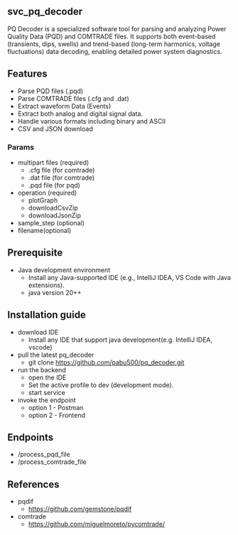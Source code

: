 ﻿## svc_pq_decoder
PQ Decoder is a specialized software tool for parsing and analyzing Power Quality Data (PQD) and COMTRADE files. It supports both event-based (transients, dips, swells) and trend-based (long-term harmonics, voltage fluctuations) data decoding, enabling detailed power system diagnostics.

## Features
- Parse PQD files (.pqd)
- Parse COMTRADE files (.cfg and .dat)
- Extract waveform Data (Events)
- Extract both analog and digital signal data.
- Handle various formats including binary and ASCII
- CSV and JSON download

### Params
- multipart files  (required)
  - .cfg file (for comtrade)
  - .dat file (for comtrade)
  - .pqd file (for pqd)
- operation (required)
  - plotGraph
  - downloadCsvZip
  - downloadJsonZip
- sample_step (optional)
- filename(optional)

## Prerequisite
- Java development environment
  - Install any Java-supported IDE (e.g., IntelliJ IDEA, VS Code with Java extensions).
  - java version 20++
    
## Installation guide
- download IDE 
  - Install any IDE that support java development(e.g. IntelliJ IDEA, vscode)
- pull the latest pq_decoder
  - git clone https://github.com/pabu500/pq_decoder.git
- run the backend
  - open the IDE
  - Set the active profile to dev (development mode). 
  - start service
- invoke the endpoint
  - option 1 - Postman
  - option 2 - Frontend

## Endpoints
- /process_pqd_file
- /process_comtrade_file

## References
- pqdif
  - https://github.com/gemstone/pqdif
- comtrade
  - https://github.com/miguelmoreto/pycomtrade/ 

